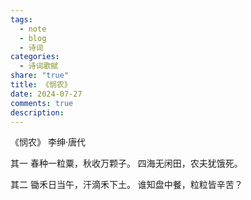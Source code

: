 ```yaml
---
tags:
  - note
  - blog
  - 诗词
categories:
  - 诗词歌赋
share: "true"
title: 《悯农》
date: 2024-07-27
comments: true
description: 
---
```


《悯农》
李绅·唐代

其一
春种一粒粟，秋收万颗子。
四海无闲田，农夫犹饿死。

其二
锄禾日当午，汗滴禾下土。
谁知盘中餐，粒粒皆辛苦？
